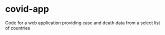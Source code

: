 # covid-app
Code for a web application providing case and death data from a select list of countries
